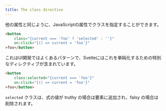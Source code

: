 ```yaml
---
title: The class directive
---
```


他の属性と同じように、JavaScriptの属性でクラスを指定することができます。

```html
<button
	class="{current === 'foo' ? 'selected' : ''}"
	on:click="{() => current = 'foo'}"
>foo</button>
```

これはUI開発ではよくあるパターンで、Svelteにはこれを単純化するための特別なディレクティブが含まれています。

```html
<button
	class:selected="{current === 'foo'}"
	on:click="{() => current = 'foo'}"
>foo</button>
```

`selected` クラスは、式の値が truthy の場合は要素に追加され、falsy の場合は削除されます。
